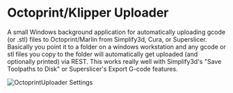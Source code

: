 # Octoprint/Klipper Uploader
A small Windows background application for automatically uploading gcode (or .stl) files to Octoprint/Marlin from Simplify3d, Cura, or Superslicer. Basically you point it to a folder on a windows workstation and any gcode or stl files you copy to the folder will automatically get uploaded (and optionally printed) via REST. This works really well with Simplify3d's "Save Toolpaths to Disk" or Superslicer's Export G-code features.

![OctoprintUploader Settings](/Design/Images/settings.png?raw=true "Optional Title")

